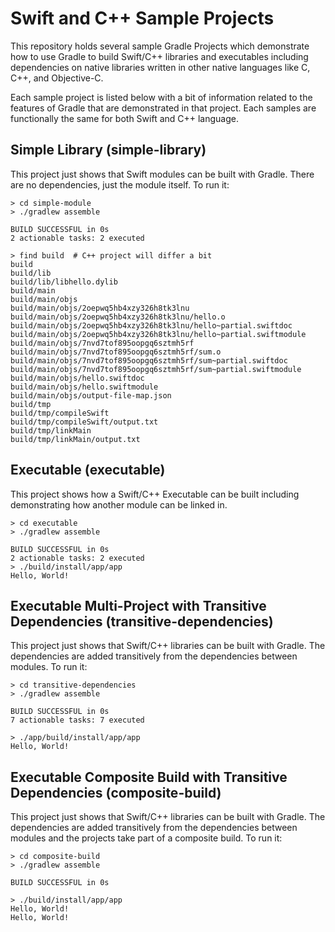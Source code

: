 # Swift and C++ Sample Projects

This repository holds several sample Gradle Projects which demonstrate how to
use Gradle to build Swift/C++ libraries and executables including dependencies on
native libraries written in other native languages like C, C++, and Objective-C.

Each sample project is listed below with a bit of information related to the
features of Gradle that are demonstrated in that project. Each samples are functionally
the same for both Swift and C++ language.

## Simple Library (simple-library)

This project just shows that Swift modules can be built with Gradle. There
are no dependencies, just the module itself. To run it:
```
> cd simple-module
> ./gradlew assemble

BUILD SUCCESSFUL in 0s
2 actionable tasks: 2 executed

> find build  # C++ project will differ a bit
build
build/lib
build/lib/libhello.dylib
build/main
build/main/objs
build/main/objs/2oepwq5hb4xzy326h8tk3lnu
build/main/objs/2oepwq5hb4xzy326h8tk3lnu/hello.o
build/main/objs/2oepwq5hb4xzy326h8tk3lnu/hello~partial.swiftdoc
build/main/objs/2oepwq5hb4xzy326h8tk3lnu/hello~partial.swiftmodule
build/main/objs/7nvd7tof895oopgq6sztmh5rf
build/main/objs/7nvd7tof895oopgq6sztmh5rf/sum.o
build/main/objs/7nvd7tof895oopgq6sztmh5rf/sum~partial.swiftdoc
build/main/objs/7nvd7tof895oopgq6sztmh5rf/sum~partial.swiftmodule
build/main/objs/hello.swiftdoc
build/main/objs/hello.swiftmodule
build/main/objs/output-file-map.json
build/tmp
build/tmp/compileSwift
build/tmp/compileSwift/output.txt
build/tmp/linkMain
build/tmp/linkMain/output.txt
```

## Executable (executable)

This project shows how a Swift/C++ Executable can be built including
demonstrating how another module can be linked in.

```
> cd executable
> ./gradlew assemble

BUILD SUCCESSFUL in 0s
2 actionable tasks: 2 executed
> ./build/install/app/app
Hello, World!
```

## Executable Multi-Project with Transitive Dependencies (transitive-dependencies)

This project just shows that Swift/C++ libraries can be built with Gradle. The
dependencies are added transitively from the dependencies between modules.
To run it:
```
> cd transitive-dependencies
> ./gradlew assemble

BUILD SUCCESSFUL in 0s
7 actionable tasks: 7 executed

> ./app/build/install/app/app
Hello, World!
```

## Executable Composite Build with Transitive Dependencies (composite-build)

This project just shows that Swift/C++ libraries can be built with Gradle. The
dependencies are added transitively from the dependencies between modules
and the projects take part of a composite build. To run it:
```
> cd composite-build
> ./gradlew assemble

BUILD SUCCESSFUL in 0s

> ./build/install/app/app
Hello, World!
Hello, World!
```
